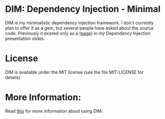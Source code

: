 # DIM: Dependency Injection - Minimal

DIM is my minimalistic dependency injection framework.  I don't
currently plan to offer it as a gem, but several people have asked
about the source code.  Previously it existed only as a
([page](http://onestepback.org/articles/depinj/dim/dim_rb.html)) in my
Dependency Injection presentation slides.

# License

DIM is available under the MIT license (see the file MIT-LICENSE for
details).

# More Information:

Read [this](http://onestepback.org/articles/depinj/appendixa.html) for
more information about using DIM.

